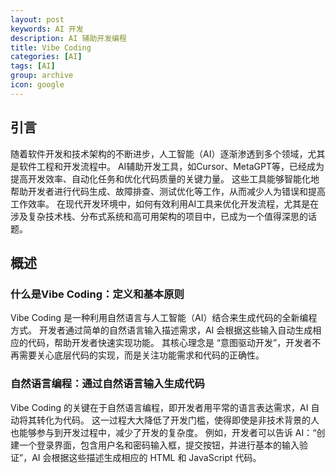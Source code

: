 ```yaml
---
layout: post
keywords: AI 开发
description: AI 辅助开发编程
title: Vibe Coding
categories: [AI]
tags: [AI]
group: archive
icon: google
---
```


## 引言
随着软件开发和技术架构的不断进步，人工智能（AI）逐渐渗透到多个领域，尤其是软件工程和开发流程中。
AI辅助开发工具，如Cursor、MetaGPT等，已经成为提高开发效率、自动化任务和优化代码质量的关键力量。
这些工具能够智能化地帮助开发者进行代码生成、故障排查、测试优化等工作，从而减少人为错误和提高工作效率。
在现代开发环境中，如何有效利用AI工具来优化开发流程，尤其是在涉及复杂技术栈、分布式系统和高可用架构的项目中，已成为一个值得深思的话题。

## 概述
### 什么是Vibe Coding：定义和基本原则
Vibe Coding 是一种利用自然语言与人工智能（AI）结合来生成代码的全新编程方式。
开发者通过简单的自然语言输入描述需求，AI 会根据这些输入自动生成相应的代码，帮助开发者快速实现功能。
其核心理念是 “意图驱动开发”，开发者不再需要关心底层代码的实现，而是关注功能需求和代码的正确性。

### 自然语言编程：通过自然语言输入生成代码
Vibe Coding 的关键在于自然语言编程，即开发者用平常的语言表达需求，AI 自动将其转化为代码。
这一过程大大降低了开发门槛，使得即使是非技术背景的人也能够参与到开发过程中，减少了开发的复杂度。
例如，开发者可以告诉 AI：“创建一个登录界面，包含用户名和密码输入框，提交按钮，并进行基本的输入验证”，AI 会根据这些描述生成相应的 HTML 和 JavaScript 代码。

